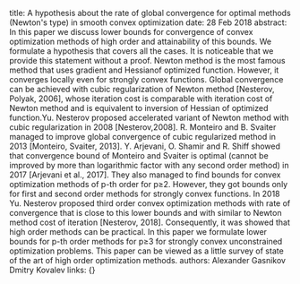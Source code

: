 title: A hypothesis about the rate of global convergence for optimal methods (Newton's type) in smooth convex optimization
date: 28 Feb 2018
abstract: In this paper we discuss lower bounds for convergence of convex optimization methods of high order and attainability of this bounds. We formulate a hypothesis that covers all the cases. It is noticeable that we provide this statement without a proof. Newton method is the most famous method that uses gradient and Hessianof optimized function. However, it converges locally even for strongly convex functions. Global convergence can be achieved with cubic regularization of Newton method [Nesterov, Polyak, 2006], whose iteration cost is comparable with iteration cost of Newton method and is equivalent to inversion of Hessian of optimized function.Yu. Nesterov proposed accelerated variant of Newton method with cubic regularization in 2008 [Nesterov,2008]. R. Monteiro and B. Svaiter managed to improve global convergence of cubic regularized method in 2013 [Monteiro, Svaiter, 2013]. Y. Arjevani, O. Shamir and R. Shiff showed that convergence bound of Monteiro and Svaiter is optimal (cannot be improved by more than logarithmic factor with any second order method) in 2017 [Arjevani et al., 2017]. They also managed to find bounds for convex optimization methods of p-th order for p≥2. However, they got bounds only for first and second order methods for strongly convex functions. In 2018 Yu. Nesterov proposed third order convex optimization methods with rate of convergence that is close to this lower bounds and with similar to Newton method cost of iteration [Nesterov, 2018]. Consequently, it was showed that high order methods can be practical. In this paper we formulate lower bounds for p-th order methods for p≥3 for strongly convex unconstrained optimization problems. This paper can be viewed as a little survey of state of the art of high order optimization methods.
authors: Alexander Gasnikov
            Dmitry Kovalev
links: {}